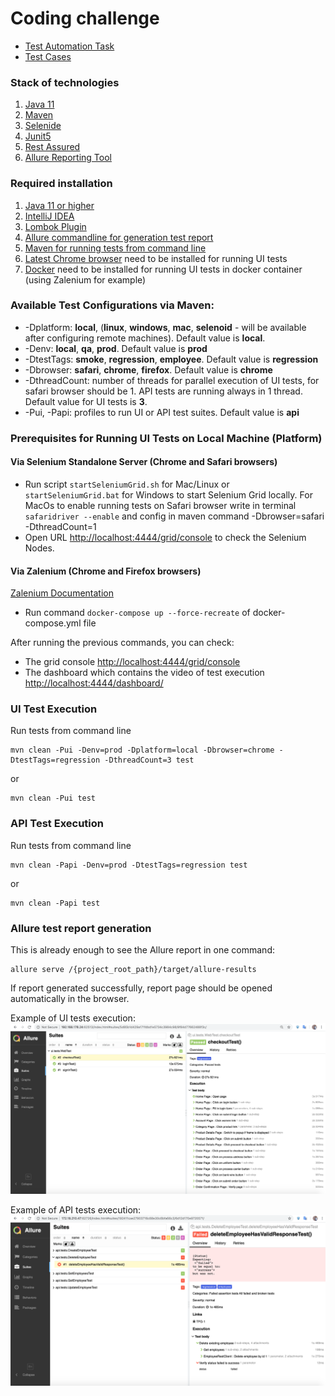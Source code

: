 # Coding challenge

- [Test Automation Task](resources/UI_API_TestAutomation.pdf "Testing Task") 
- [Test Cases](TESTCASES.md "Test Cases")

### Stack of technologies
1. [Java 11](https://www.oracle.com/java/)
2. [Maven](https://maven.apache.org/)
3. [Selenide](https://selenide.org/)
4. [Junit5](https://junit.org/junit5/docs/current/user-guide/)
5. [Rest Assured](http://rest-assured.io/)
6. [Allure Reporting Tool](http://allure.qatools.ru/)

### Required installation
1. [Java 11 or higher](https://openjdk.java.net/install/index.html)
2. [IntelliJ IDEA](https://www.jetbrains.com/idea/download)
3. [Lombok Plugin](https://projectlombok.org/setup/intellij)
4. [Allure commandline for generation test report](https://docs.qameta.io/allure/#_installing_a_commandline)
5. [Maven for running tests from command line](https://maven.apache.org/install.html)
6. [Latest Chrome browser](https://www.google.com/chrome/) need to be installed for running UI tests
7. [Docker](https://www.docker.com/get-started) need to be installed for running UI tests in docker container (using Zalenium for example)

### Available Test Configurations via Maven:
* -Dplatform: **local**, (**linux**, **windows**, **mac**, **selenoid** - will be available after configuring remote machines). Default value is **local**.
* -Denv: **local**, **qa**, **prod**. Default value is **prod**
* -DtestTags: **smoke**, **regression**, **employee**. Default value is **regression**
* -Dbrowser: **safari**, **chrome**, **firefox**. Default value is **chrome**
* -DthreadCount: number of threads for parallel execution of UI tests, for safari browser should be 1. API tests are running always in 1 thread. Default value for UI tests is **3**.
* -Pui, -Papi: profiles to run UI or API test suites. Default value is **api**

### Prerequisites for Running UI Tests on Local Machine (Platform)
#### Via Selenium Standalone Server (Chrome and Safari browsers)
* Run script `startSeleniumGrid.sh` for Mac/Linux or `startSeleniumGrid.bat` for Windows to start Selenium Grid locally.
For MacOs to enable running tests on Safari browser write in terminal `safaridriver --enable` and config in maven command -Dbrowser=safari -DthreadCount=1
* Open URL [http://localhost:4444/grid/console](http://localhost:4444/grid/console) to check the Selenium Nodes.
#### Via Zalenium (Chrome and Firefox browsers)
[Zalenium Documentation](https://opensource.zalando.com/zalenium/) 

* Run command `docker-compose up --force-recreate` of docker-compose.yml file

After running the previous commands, you can check:
* The grid console [http://localhost:4444/grid/console](http://localhost:4444/grid/console)
* The dashboard which contains the video of test execution [http://localhost:4444/dashboard/](http://localhost:4444/dashboard/)

### UI Test Execution
Run tests from command line
```
mvn clean -Pui -Denv=prod -Dplatform=local -Dbrowser=chrome -DtestTags=regression -DthreadCount=3 test
```
or 
```
mvn clean -Pui test
```

### API Test Execution
Run tests from command line
```
mvn clean -Papi -Denv=prod -DtestTags=regression test
```
or 
```
mvn clean -Papi test
```

### Allure test report generation
This is already enough to see the Allure report in one command:
```
allure serve /{project_root_path}/target/allure-results
```
If report generated successfully, report page should be opened automatically in the browser.

Example of UI tests execution:
![Allure Report](resources/allure_report_ui.png?raw=true "Allure Report UI Tests Example")

Example of API tests execution:
![Allure Report](resources/allure_report_api.png?raw=true "Allure Report API Tests Example")